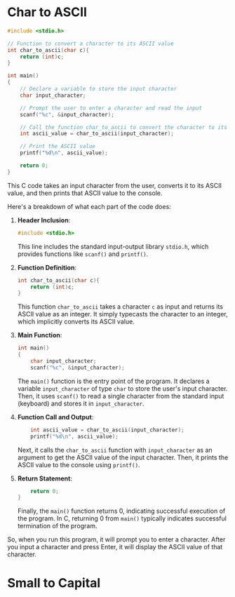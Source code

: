 # Char to ASCII

```c
#include <stdio.h>

// Function to convert a character to its ASCII value
int char_to_ascii(char c){
    return (int)c;
}

int main()
{
    // Declare a variable to store the input character
    char input_character;

    // Prompt the user to enter a character and read the input
    scanf("%c", &input_character);

    // Call the function char_to_ascii to convert the character to its ASCII value
    int ascii_value = char_to_ascii(input_character);

    // Print the ASCII value
    printf("%d\n", ascii_value);

    return 0;
}
```

This C code takes an input character from the user, converts it to its ASCII value, and then prints that ASCII value to the console.

Here's a breakdown of what each part of the code does:

1. **Header Inclusion**:

   ```c
   #include <stdio.h>
   ```

   This line includes the standard input-output library `stdio.h`, which provides functions like `scanf()` and `printf()`.

2. **Function Definition**:

   ```c
   int char_to_ascii(char c){
       return (int)c;
   }
   ```

   This function `char_to_ascii` takes a character `c` as input and returns its ASCII value as an integer. It simply typecasts the character to an integer, which implicitly converts its ASCII value.

3. **Main Function**:

   ```c
   int main()
   {
       char input_character;
       scanf("%c", &input_character);
   ```

   The `main()` function is the entry point of the program. It declares a variable `input_character` of type `char` to store the user's input character. Then, it uses `scanf()` to read a single character from the standard input (keyboard) and stores it in `input_character`.

4. **Function Call and Output**:

   ```c
       int ascii_value = char_to_ascii(input_character);
       printf("%d\n", ascii_value);
   ```

   Next, it calls the `char_to_ascii` function with `input_character` as an argument to get the ASCII value of the input character. Then, it prints the ASCII value to the console using `printf()`.

5. **Return Statement**:
   ```c
       return 0;
   }
   ```
   Finally, the `main()` function returns 0, indicating successful execution of the program. In C, returning 0 from `main()` typically indicates successful termination of the program.

So, when you run this program, it will prompt you to enter a character. After you input a character and press Enter, it will display the ASCII value of that character.

# Small to Capital
